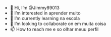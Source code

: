 - 👋 Hi, I’m @Jimmy89013
- 👀 I’m interested in  aprender muito
- 🌱 I’m currently learning  na escola
- 💞️ I’m looking to collaborate on  em muita coisa
- 📫 How to reach me e so olhar meuu perfil  

<!---
Jimmy89013/Jimmy89013 is a ✨ special ✨ repository because its `README.md` (this file) appears on your GitHub profile.
You can click the Preview link to take a look at your changes.
--->
